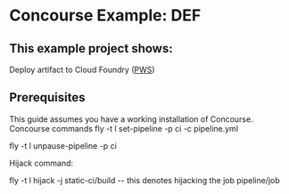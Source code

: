 # Concourse Example: DEF   

This example project shows:
-
 
Deploy artifact to Cloud Foundry ([PWS](http://run.pivotal.io))


## Prerequisites

This guide assumes you have a working installation of Concourse.  
Concourse commands
 fly -t l set-pipeline -p ci -c pipeline.yml

 fly -t l unpause-pipeline -p ci 
 
 Hijack command:
 
 fly -t l hijack -j static-ci/build  -- this denotes hijacking the job  pipeline/job
 

